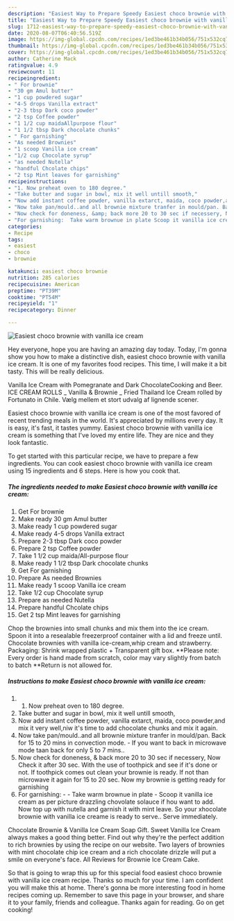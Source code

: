 ```yaml
---
description: "Easiest Way to Prepare Speedy Easiest choco brownie with vanilla ice cream"
title: "Easiest Way to Prepare Speedy Easiest choco brownie with vanilla ice cream"
slug: 1712-easiest-way-to-prepare-speedy-easiest-choco-brownie-with-vanilla-ice-cream
date: 2020-08-07T06:40:56.519Z
image: https://img-global.cpcdn.com/recipes/1ed3be461b34b056/751x532cq70/easiest-choco-brownie-with-vanilla-ice-cream-recipe-main-photo.jpg
thumbnail: https://img-global.cpcdn.com/recipes/1ed3be461b34b056/751x532cq70/easiest-choco-brownie-with-vanilla-ice-cream-recipe-main-photo.jpg
cover: https://img-global.cpcdn.com/recipes/1ed3be461b34b056/751x532cq70/easiest-choco-brownie-with-vanilla-ice-cream-recipe-main-photo.jpg
author: Catherine Mack
ratingvalue: 4.9
reviewcount: 11
recipeingredient:
- " For brownie"
- "30 gm Amul butter"
- "1 cup powdered sugar"
- "4-5 drops Vanilla extract"
- "2-3 tbsp Dark coco powder"
- "2 tsp Coffee powder"
- "1 1/2 cup maidaAllpurpose flour"
- "1 1/2 tbsp Dark chocolate chunks"
- " For garnishing"
- "As needed Brownies"
- "1 scoop Vanilla ice cream"
- "1/2 cup Chocolate syrup"
- "as needed Nutella"
- "handful Chcolate chips"
- "2 tsp Mint leaves for garnishing"
recipeinstructions:
- "1. Now preheat oven to 180 degree."
- "Take butter and sugar in bowl, mix it well untill smooth,"
- "Now add instant coffee powder, vanilla extarct, maida, coco powder,and mix it very well,niw it&#39;s time to add chocolate chunks and mix it again."
- "Now take pan/mould..and all brownie mixture tranfer in mould/pan. Back for 15 to 20 mins in convection mode. If you want to back in microwave mode taan back for only 5 to 7 mins.."
- "Now check for doneness, &amp; back more 20 to 30 sec if necessery, Now Check it after 30 sec. With the use of toothpick and see if it&#39;s done or not. If toothpick comes out clean your brownie is ready. If not than microwave it again for 15 to 20 sec. Now my brownie is getting ready for garnishing"
- "For garnishing:  Take warm brownue in plate Scoop it vanilla ice cream as per picture drazzling chovolate solauce if hou want to add. Now top up with nutella and garnish it with mint leave. So your xhocolate brownie with vanilla ice creame is ready to serve.. Serve immediately."
categories:
- Recipe
tags:
- easiest
- choco
- brownie

katakunci: easiest choco brownie 
nutrition: 285 calories
recipecuisine: American
preptime: "PT39M"
cooktime: "PT54M"
recipeyield: "1"
recipecategory: Dinner

---
```



![Easiest choco brownie with vanilla ice cream](https://img-global.cpcdn.com/recipes/1ed3be461b34b056/751x532cq70/easiest-choco-brownie-with-vanilla-ice-cream-recipe-main-photo.jpg)

Hey everyone, hope you are having an amazing day today. Today, I'm gonna show you how to make a distinctive dish, easiest choco brownie with vanilla ice cream. It is one of my favorites food recipes. This time, I will make it a bit tasty. This will be really delicious.

Vanilla Ice Cream with Pomegranate and Dark ChocolateCooking and Beer. ICE CREAM ROLLS _ Vanilla &amp; Brownie _ Fried Thailand Ice Cream rolled by Fortunato in Chile. Vælg mellem et stort udvalg af lignende scener.

Easiest choco brownie with vanilla ice cream is one of the most favored of recent trending meals in the world. It's appreciated by millions every day. It is easy, it's fast, it tastes yummy. Easiest choco brownie with vanilla ice cream is something that I've loved my entire life. They are nice and they look fantastic.


To get started with this particular recipe, we have to prepare a few ingredients. You can cook easiest choco brownie with vanilla ice cream using 15 ingredients and 6 steps. Here is how you cook that.

<!--inarticleads1-->

##### The ingredients needed to make Easiest choco brownie with vanilla ice cream:

1. Get  For brownie
1. Make ready 30 gm Amul butter
1. Make ready 1 cup powdered sugar
1. Make ready 4-5 drops Vanilla extract
1. Prepare 2-3 tbsp Dark coco powder
1. Prepare 2 tsp Coffee powder
1. Take 1 1/2 cup maida/All-purpose flour
1. Make ready 1 1/2 tbsp Dark chocolate chunks
1. Get  For garnishing
1. Prepare As needed Brownies
1. Make ready 1 scoop Vanilla ice cream
1. Take 1/2 cup Chocolate syrup
1. Prepare as needed Nutella
1. Prepare handful Chcolate chips
1. Get 2 tsp Mint leaves for garnishing


Chop the brownies into small chunks and mix them into the ice cream. Spoon it into a resealable freezerproof container with a lid and freeze until. Chocolate brownies with vanilla ice-cream,whip cream and strawberry. Packaging: Shrink wrapped plastic + Transparent gift box. **Please note: Every order is hand made from scratch, color may vary slightly from batch to batch **Return is not allowed for. 

<!--inarticleads2-->

##### Instructions to make Easiest choco brownie with vanilla ice cream:

1. 1. Now preheat oven to 180 degree.
1. Take butter and sugar in bowl, mix it well untill smooth,
1. Now add instant coffee powder, vanilla extarct, maida, coco powder,and mix it very well,niw it&#39;s time to add chocolate chunks and mix it again.
1. Now take pan/mould..and all brownie mixture tranfer in mould/pan. Back for 15 to 20 mins in convection mode. - If you want to back in microwave mode taan back for only 5 to 7 mins..
1. Now check for doneness, &amp; back more 20 to 30 sec if necessery, Now Check it after 30 sec. With the use of toothpick and see if it&#39;s done or not. If toothpick comes out clean your brownie is ready. If not than microwave it again for 15 to 20 sec. Now my brownie is getting ready for garnishing
1. For garnishing: -  - Take warm brownue in plate - Scoop it vanilla ice cream as per picture drazzling chovolate solauce if hou want to add. Now top up with nutella and garnish it with mint leave. So your xhocolate brownie with vanilla ice creame is ready to serve.. Serve immediately.


Chocolate Brownie &amp; Vanilla Ice Cream Soap Gift. Sweet Vanilla Ice Cream always makes a good thing better. Find out why they&#39;re the perfect addition to rich brownies by using the recipe on our website. Two layers of brownies with mint chocolate chip ice cream and a rich chocolate drizzle will put a smile on everyone&#39;s face. All Reviews for Brownie Ice Cream Cake. 

So that is going to wrap this up for this special food easiest choco brownie with vanilla ice cream recipe. Thanks so much for your time. I am confident you will make this at home. There's gonna be more interesting food in home recipes coming up. Remember to save this page in your browser, and share it to your family, friends and colleague. Thanks again for reading. Go on get cooking!
